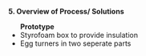 <b>5. Overview of Process/ Solutions</b>

<ul>
<b>Prototype</b>
<li>Styrofoam box to provide insulation</li>
<li>Egg turners in two seperate parts</li>
